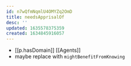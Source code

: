 ```yaml
---
id: n7wQfmNqmlU4OMYZq2OmD
title: needsApprisalOf
desc: ''
updated: 1635578375359
created: 1634845916057
---
```


- [[p.hasDomain]] [[Agents]]
- maybe replace with `mightBenefitFromKnowing` 
